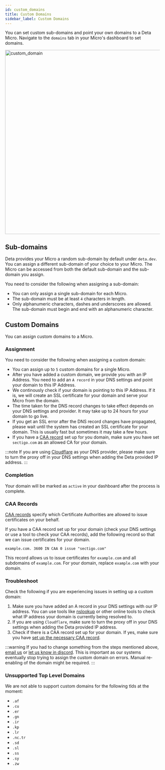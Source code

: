 ```yaml
---
id: custom_domains
title: Custom Domains
sidebar_label: Custom Domains
---
```



You can set custom sub-domains and point your own domains to a Deta Micro. Navigate to the `domains` tab in your Micro's dashboard to set domains.

<div style={{textAlign: 'center'}}>
	<img src="/img/domains/custom_domain.png" alt="custom_domain" width="600"/>
</div>

## Sub-domains

Deta provides your Micro a random sub-domain by default under `deta.dev`. You can assign a different sub-domain of your choice to your Micro.
The Micro can be accessed from both the default sub-domain and the sub-domain you assign.


You need to consider the following when assigning a sub-domain:

- You can only assign a single sub-domain for each Micro.
- The sub-domain must be at least `4` characters in length. 
- Only alphanumeric characters, dashes and underscores are allowed. The sub-domain must begin and end with an alphanumeric character.


## Custom Domains

You can assign custom domains to a Micro. 

### Assignment

You need to consider the following when assigning a custom domain:
- You can assign up to `5` custom domains for a single Micro.
- After you have added a custom domain, we provide you with an IP Address. You need to add an `A record` in your DNS settings and point your domain to this IP Address.
- We continously check if your domain is pointing to this IP Address. If it is, we will create an SSL certificate for your domain and serve your Micro from the domain. 
- The time taken for the DNS record changes to take effect depends on your DNS settings and provider. It may take up to 24 hours for your domain to go live.
- If you get an SSL error after the DNS record changes have propagated, please wait until the system has created an SSL certificate for your domain. This is usually fast but sometimes it may take a few hours.
- If you have a [CAA record](#caa-records) set up for you domain, make sure you have set `sectigo.com` as an allowed CA for your domain. 

:::note
If you are using [Cloudflare](https://www.cloudflare.com) as your DNS provider, please make sure to turn the proxy off in your DNS settings when adding the Deta provided IP address.
:::

### Completion

Your domain will be marked as `active` in your dashboard after the process is complete.


### CAA Records

[CAA records](https://en.wikipedia.org/wiki/DNS_Certification_Authority_Authorization) specify which Certificate Authorities are allowed to issue certificates on your behalf. 

If you have a CAA record set up for your domain (check your DNS settings or use a tool to check your CAA records), add the following record so that we can issue certificates for your domain. 

```
example.com. 3600 IN CAA 0 issue "sectigo.com"
```

This record allows us to issue certificates for `example.com` and all subdomains of `example.com`. For your domain, replace `example.com` with your domain.

### Troubleshoot

Check the following if you are experiencing issues in setting up a custom domain: 

1. Make sure you have added an A record in your DNS settings with our IP address. You can use tools like [nslookup](https://linux.die.net/man/1/nslookup) or other online tools to check what IP address your domain is currently being resolved to. 
2. If you are using `Cloudflare`, make sure to turn the proxy off in your DNS settings when adding the Deta provided IP address.
3. Check if there is a CAA record set up for your domain. If yes, make sure you have [set up the necessary CAA record](#caa-records).

:::warning
If you had to change something from the steps mentioned above, [email us](<mailto:aavash@deta.sh?subject=Re-enable custom domain>) or [let us know in discord](https://go.deta.dev/discord). This is important as our systems eventually stop trying to assign the custom domain on errors. Manual re-enabling of the domain might be required.
:::  

### Unsupported Top Level Domains 

We are not able to support custom domains for the following tlds at the moment:
- `.af`
- `.cu`
- `.er`
- `.gn`
- `.ir`
- `.kp`
- `.lr`
- `.nc.tr`
- `.sd`
- `.sl`
- `.ss`
- `.sy`
- `.zw`